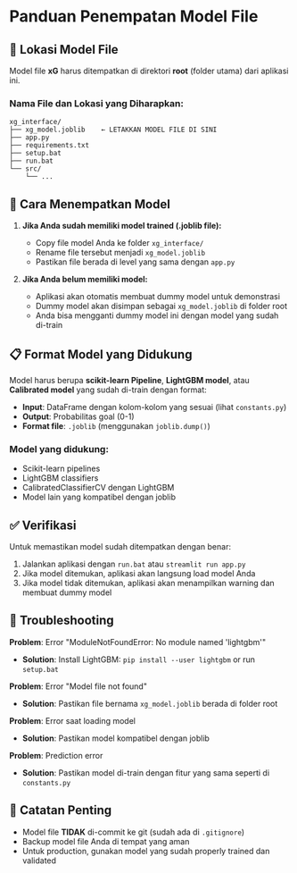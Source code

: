 # Panduan Penempatan Model File

## 📁 Lokasi Model File

Model file **xG** harus ditempatkan di direktori **root** (folder utama) dari aplikasi ini.

### Nama File dan Lokasi yang Diharapkan:
```
xg_interface/
├── xg_model.joblib    ← LETAKKAN MODEL FILE DI SINI
├── app.py
├── requirements.txt
├── setup.bat
├── run.bat
└── src/
    └── ...
```

## 🔧 Cara Menempatkan Model

1. **Jika Anda sudah memiliki model trained (.joblib file):**
   - Copy file model Anda ke folder `xg_interface/`
   - Rename file tersebut menjadi `xg_model.joblib`
   - Pastikan file berada di level yang sama dengan `app.py`

2. **Jika Anda belum memiliki model:**
   - Aplikasi akan otomatis membuat dummy model untuk demonstrasi
   - Dummy model akan disimpan sebagai `xg_model.joblib` di folder root
   - Anda bisa mengganti dummy model ini dengan model yang sudah di-train

## 📋 Format Model yang Didukung

Model harus berupa **scikit-learn Pipeline**, **LightGBM model**, atau **Calibrated model** yang sudah di-train dengan format:
- **Input**: DataFrame dengan kolom-kolom yang sesuai (lihat `constants.py`)
- **Output**: Probabilitas goal (0-1)
- **Format file**: `.joblib` (menggunakan `joblib.dump()`)

### Model yang didukung:
- Scikit-learn pipelines
- LightGBM classifiers  
- CalibratedClassifierCV dengan LightGBM
- Model lain yang kompatibel dengan joblib

## ✅ Verifikasi

Untuk memastikan model sudah ditempatkan dengan benar:

1. Jalankan aplikasi dengan `run.bat` atau `streamlit run app.py`
2. Jika model ditemukan, aplikasi akan langsung load model Anda
3. Jika model tidak ditemukan, aplikasi akan menampilkan warning dan membuat dummy model

## 🚨 Troubleshooting

**Problem**: Error "ModuleNotFoundError: No module named 'lightgbm'"
- **Solution**: Install LightGBM: `pip install --user lightgbm` or run `setup.bat`

**Problem**: Error "Model file not found"
- **Solution**: Pastikan file bernama `xg_model.joblib` berada di folder root

**Problem**: Error saat loading model
- **Solution**: Pastikan model kompatibel dengan joblib

**Problem**: Prediction error
- **Solution**: Pastikan model di-train dengan fitur yang sama seperti di `constants.py`

## 📝 Catatan Penting

- Model file **TIDAK** di-commit ke git (sudah ada di `.gitignore`)
- Backup model file Anda di tempat yang aman
- Untuk production, gunakan model yang sudah properly trained dan validated
